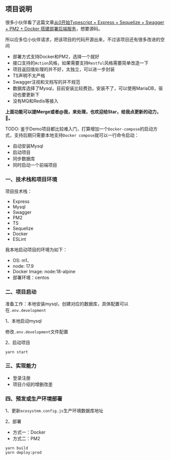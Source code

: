 ## 项目说明

很多小伙伴看了这篇文章[从0开始Typescript + Express + Sequelize + Swagger + PM2 + Docker 搭建部署后端服务](https://juejin.cn/post/7120074311926284296)，想要源码。

所以应多位小伙伴请求，把该项目的代码开源出来，不过该项目还有很多改进的空间

- 部署方式支持Docker和PM2，选择一个就好
- 接口支持的`Action`风格，如果需要支持`Restful`风格需要简单改造一下
- 项目返回值处理的并不好，太独立，可以进一步封装
- TS声明不太严格
- Swagger注视和文档写的并不规范
- 数据库选择了Mysql，目前安装比较费劲，安装不了，可以使用MariaDB，驱动也要更新下
- 没有MQ和Redis等接入

**上面功能可以提Merge或者@我，来处理，也欢迎给Star，给我点更新的动力，🙏。**

TODO: 鉴于Demo项目都比较难入门，打算增加一个`Docker-compose`的启动方式，支持后期只需要本地支持`Docker compose`就可以一行命令启动：
- 自动安装Mysql
- 启动项目
- 同步数据库
- 同时启动一个前端项目

### 一、技术栈和项目环境

项目技术栈：
- Express
- Mysql
- Swagger
- PM2
- TS
- Sequelize
- Docker
- ESLint

我本地启动项目的环境为如下：
- OS: m1、
- node: 17.9
- Docker Image: node:18-alpine
- 部署环境：centos

### 二、项目启动

准备工作：本地安装mysql，创建对应的数据库，具体配置可以在`.env.development`

1、本地启动mysql

修改`.env.development`文件配置

2、启动项目

```
yarn start
```
### 三、实现能力
- 登录注册
- 项目介绍的增删改差

### 四、预发或生产环境部署

1、更新`ecosystem.config.js`生产环境数据库地址

2、部署
- 方式一：Docker
- 方式二：PM2

```
yarn build
yarn deploy:prod
```